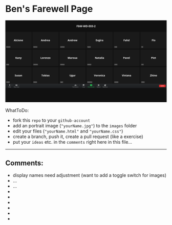# Ben's Farewell Page

![index](/images/index.png)

WhatToDo:
- fork this `repo` to your `github-account`
- add an portrait image (`"yourName.jpg"`) to the `images` folder
- edit your files (`"yourName.html"` and `"yourName.css"`)
- create a branch, push it, create a pull request (like a exercise)
- put your `ideas` etc. in the `comments` right here in this file...

***

## Comments:

- display names need adjustment (want to add a toggle switch for images)
- ...
- ...
-
-
-
-
-
-
